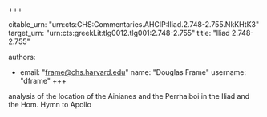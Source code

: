 +++


citable_urn: "urn:cts:CHS:Commentaries.AHCIP:Iliad.2.748-2.755.NkKHtK3"
target_urn: "urn:cts:greekLit:tlg0012.tlg001:2.748-2.755"
title: "Iliad 2.748-2.755"

authors:
- email: "frame@chs.harvard.edu"
  name: "Douglas Frame"
  username: "dframe"
+++

<p>analysis of the location of the Ainianes and the Perrhaiboi in the Iliad and the Hom. Hymn to Apollo</p>